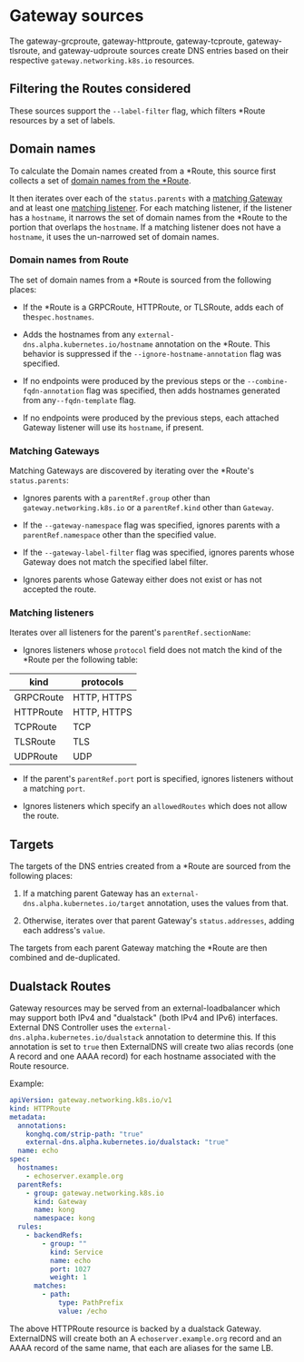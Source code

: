 # Gateway sources

The gateway-grcproute, gateway-httproute, gateway-tcproute, gateway-tlsroute, and gateway-udproute
sources create DNS entries based on their respective `gateway.networking.k8s.io` resources.

## Filtering the Routes considered

These sources support the `--label-filter` flag, which filters *Route resources
by a set of labels.

## Domain names

To calculate the Domain names created from a *Route, this source first collects a set
of [domain names from the *Route](#domain-names-from-route).

It then iterates over each of the `status.parents` with
a [matching Gateway](#matching-gateways) and at least one [matching listener](#matching-listeners).
For each matching listener, if the
listener has a `hostname`, it narrows the set of domain names from the *Route to the portion
that overlaps the `hostname`. If a matching listener does not have a `hostname`, it uses
the un-narrowed set of domain names.

### Domain names from Route

The set of domain names from a *Route is sourced from the following places:

* If the *Route is a GRPCRoute, HTTPRoute, or TLSRoute, adds each of the`spec.hostnames`.

* Adds the hostnames from any `external-dns.alpha.kubernetes.io/hostname` annotation on the *Route.
This behavior is suppressed if the `--ignore-hostname-annotation` flag was specified.

* If no endpoints were produced by the previous steps
or the `--combine-fqdn-annotation` flag was specified, then adds hostnames
generated from any`--fqdn-template` flag.

* If no endpoints were produced by the previous steps, each
attached Gateway listener will use its `hostname`, if present.

### Matching Gateways

Matching Gateways are discovered by iterating over the *Route's `status.parents`:

* Ignores parents with a `parentRef.group` other than
`gateway.networking.k8s.io` or a `parentRef.kind` other than `Gateway`.

* If the `--gateway-namespace` flag was specified, ignores parents with a `parentRef.namespace` other
than the specified value.

* If the `--gateway-label-filter` flag was specified, ignores parents whose Gateway does not match the
specified label filter.

* Ignores parents whose Gateway either does not exist or has not accepted the route.

### Matching listeners

Iterates over all listeners for the parent's `parentRef.sectionName`:

* Ignores listeners whose `protocol` field does not match the kind of the *Route per the following table:

| kind       | protocols   |
|------------|-------------|
| GRPCRoute  | HTTP, HTTPS |
| HTTPRoute  | HTTP, HTTPS |
| TCPRoute   | TCP         |
| TLSRoute   | TLS         |
| UDPRoute   | UDP         |

* If the parent's `parentRef.port` port is specified, ignores listeners without a matching `port`.

* Ignores listeners which specify an `allowedRoutes` which does not allow the route.

## Targets

The targets of the DNS entries created from a *Route are sourced from the following places:

1. If a matching parent Gateway has an `external-dns.alpha.kubernetes.io/target` annotation, uses 
the values from that. 

2. Otherwise, iterates over that parent Gateway's `status.addresses`, 
adding each address's `value`. 

The targets from each parent Gateway matching the *Route are then combined and de-duplicated.

## Dualstack Routes

Gateway resources may be served from an external-loadbalancer which may support both IPv4 and "dualstack" (both IPv4 and IPv6) interfaces.
External DNS Controller uses the `external-dns.alpha.kubernetes.io/dualstack` annotation to determine this. If this annotation is
set to `true` then ExternalDNS will create two alias records (one A record
and one AAAA record) for each hostname associated with the Route resource.

Example:

```yaml
apiVersion: gateway.networking.k8s.io/v1
kind: HTTPRoute
metadata:
  annotations:
    konghq.com/strip-path: "true"
    external-dns.alpha.kubernetes.io/dualstack: "true"
  name: echo
spec:
  hostnames:
    - echoserver.example.org
  parentRefs:
    - group: gateway.networking.k8s.io
      kind: Gateway
      name: kong
      namespace: kong
  rules:
    - backendRefs:
        - group: ""
          kind: Service
          name: echo
          port: 1027
          weight: 1
      matches:
        - path:
            type: PathPrefix
            value: /echo
```

The above HTTPRoute resource is backed by a dualstack Gateway.
ExternalDNS will create both an A `echoserver.example.org` record and
an AAAA record of the same name, that each are aliases for the same LB.
